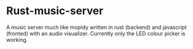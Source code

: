 # Rust-music-server
A music server much like mopidy written in rust (backend) and javascript (fronted) with an audio visualizer. Currently only the LED colour picker is working.
